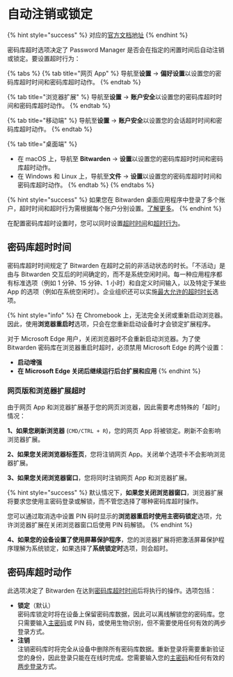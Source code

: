 # 自动注销或锁定

{% hint style="success" %}
对应的[官方文档地址](https://bitwarden.com/help/article/vault-timeout/)
{% endhint %}

密码库超时选项决定了 Password Manager 是否会在指定的闲置时间后自动注销或锁定。要设置超时行为：

{% tabs %}
{% tab title="网页 App" %}
导航至**设置** → **偏好设置**以设置您的密码库超时时间和密码库超时动作。
{% endtab %}

{% tab title="浏览器扩展" %}
导航至**设置** → **账户安全**以设置您的密码库超时时间和密码库超时动作。
{% endtab %}

{% tab title="移动端" %}
导航至**设置** → **账户安全**以设置您的会话超时时间和密码库超时动作。
{% endtab %}

{% tab title="桌面端" %}
* 在 macOS 上，导航至 **Bitwarden** → **设置**以设置您的密码库超时时间和密码库超时动作。
* 在 Windows 和 Linux 上，导航至**文件** → **设置**以设置您的密码库超时时间和密码库超时动作。
{% endtab %}
{% endtabs %}

{% hint style="success" %}
如果您在 Bitwarden 桌面应用程序中登录了多个账户，超时时间和超时行为需根据每个账户分别设置。[了解更多](more-log-in-options/account-switching.md)。
{% endhint %}

在配置密码库超时设置时，您可以同时设置[超时时间](vault-timeout-options.md#vault-timeout)和[超时行为](vault-timeout-options.md#vault-timeout-action)。

## 密码库超时时间 <a href="#vault-timeout" id="vault-timeout"></a>

密码库超时时间规定了 Bitwarden 在超时之前的非活动状态的时长。「不活动」是由与 Bitwarden 交互后的时间确定的，而不是系统空闲时间。每一种应用程序都有标准选项（例如 1 分钟、15 分钟、1 小时）和自定义时间输入，以及特定于某些 App 的选项（例如在系统空闲时）。企业组织还可以实施[最大允许的超时时长](../../admin-console/oversight-visibility/enterprise-policies.md#vault-timeout)选项。

{% hint style="info" %}
在 Chromebook 上，无法完全关闭或重新启动浏览器。因此，使用**浏览器重启时**选项，只会在您重新启动设备时才会锁定扩展程序。

对于 Microsoft Edge 用户，关闭浏览器时不会重新启动浏览器。为了使 Bitwarden 密码库在浏览器重启时超时，必须禁用 Microsoft Edge 的两个设置：

* **启动增强**
* **在 Microsoft Edge 关闭后继续运行后台扩展和应用**
{% endhint %}

### 网页版和浏览器扩展超时 <a href="#web-and-browser-extension-timeouts" id="web-and-browser-extension-timeouts"></a>

由于网页 App 和浏览器扩展基于您的网页浏览器，因此需要考虑特殊的「超时」情况：

**1、如果您刷新浏览器** (`CMD/CTRL + R`)，您的网页 App 将被锁定。刷新不会影响浏览器扩展。

**2、如果您关闭浏览器标签页**，您将注销网页 App。关闭单个选项卡不会影响浏览器扩展。

**3、如果您关闭浏览器窗口**，您将同时注销网页 App 和浏览器扩展。

{% hint style="success" %}
默认情况下，**如果您关闭浏览器窗口**，浏览器扩展将要求您使用主密码登录或解锁，而不管您选择了哪种密码库超时操作。

您可以通过取消选中设置 PIN 码时显示的**浏览器重启时使用主密码锁定**选项，允许浏览器扩展在关闭浏览器窗口后使用 PIN 码解锁。
{% endhint %}

**4、如果您的设备设置了使用屏幕保护程序**，您的浏览器扩展将把激活屏幕保护程序理解为系统锁定，如果选择了**系统锁定时**选项，则会超时。

## 密码库超时动作 <a href="#vault-timeout-action" id="vault-timeout-action"></a>

此选项决定了 Bitwarden 在达到[密码库超时](vault-timeout-options.md#vault-timeout)[时间](vault-timeout-options.md#vault-timeout)后将执行的操作。选项包括：

* **锁定**（默认）\
  密码库锁定时将在设备上保留密码库数据，因此可以离线解锁您的密码库。您只需要输入[主密码](your-master-password.md)或 PIN 码，或使用生物识别，但不需要使用任何有效的两步登录方式。
* **注销**\
  注销密码库时将完全从设备中删除所有密码库数据。重新登录将需要重新验证您的身份，因此登录只能在在线时完成。您需要输入您的[主密码](your-master-password.md)和任何有效的[两步登录](../two-step-login/setup-guides/two-step-login-methods.md)方式。

